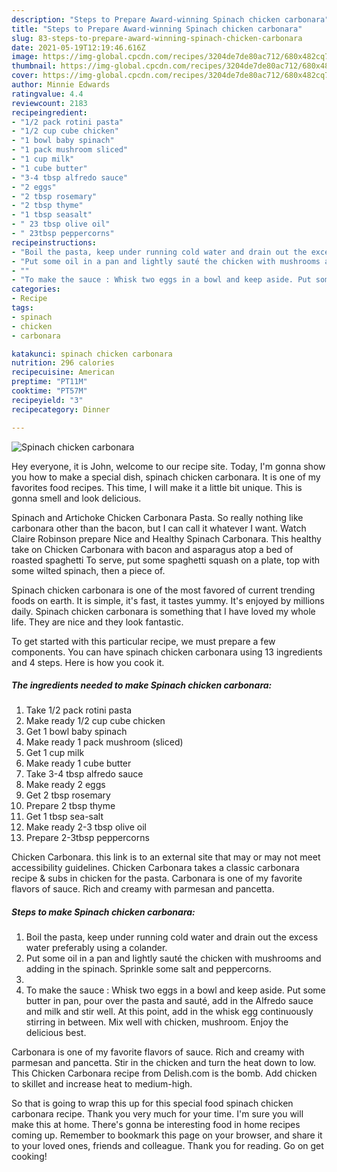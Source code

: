 ```yaml
---
description: "Steps to Prepare Award-winning Spinach chicken carbonara"
title: "Steps to Prepare Award-winning Spinach chicken carbonara"
slug: 83-steps-to-prepare-award-winning-spinach-chicken-carbonara
date: 2021-05-19T12:19:46.616Z
image: https://img-global.cpcdn.com/recipes/3204de7de80ac712/680x482cq70/spinach-chicken-carbonara-recipe-main-photo.jpg
thumbnail: https://img-global.cpcdn.com/recipes/3204de7de80ac712/680x482cq70/spinach-chicken-carbonara-recipe-main-photo.jpg
cover: https://img-global.cpcdn.com/recipes/3204de7de80ac712/680x482cq70/spinach-chicken-carbonara-recipe-main-photo.jpg
author: Minnie Edwards
ratingvalue: 4.4
reviewcount: 2183
recipeingredient:
- "1/2 pack rotini pasta"
- "1/2 cup cube chicken"
- "1 bowl baby spinach"
- "1 pack mushroom sliced"
- "1 cup milk"
- "1 cube butter"
- "3-4 tbsp alfredo sauce"
- "2 eggs"
- "2 tbsp rosemary"
- "2 tbsp thyme"
- "1 tbsp seasalt"
- " 23 tbsp olive oil"
- " 23tbsp peppercorns"
recipeinstructions:
- "Boil the pasta, keep under running cold water and drain out the excess water preferably using a colander."
- "Put some oil in a pan and lightly sauté the chicken with mushrooms and adding in the spinach. Sprinkle some salt and peppercorns."
- ""
- "To make the sauce : Whisk two eggs in a bowl and keep aside. Put some butter in pan, pour over the pasta and sauté, add in the Alfredo sauce and milk and stir well. At this point, add in the whisk egg continuously stirring in between. Mix well with chicken, mushroom. Enjoy the delicious best."
categories:
- Recipe
tags:
- spinach
- chicken
- carbonara

katakunci: spinach chicken carbonara 
nutrition: 296 calories
recipecuisine: American
preptime: "PT11M"
cooktime: "PT57M"
recipeyield: "3"
recipecategory: Dinner

---
```



![Spinach chicken carbonara](https://img-global.cpcdn.com/recipes/3204de7de80ac712/680x482cq70/spinach-chicken-carbonara-recipe-main-photo.jpg)

Hey everyone, it is John, welcome to our recipe site. Today, I'm gonna show you how to make a special dish, spinach chicken carbonara. It is one of my favorites food recipes. This time, I will make it a little bit unique. This is gonna smell and look delicious.

Spinach and Artichoke Chicken Carbonara Pasta. So really nothing like carbonara other than the bacon, but I can call it whatever I want. Watch Claire Robinson prepare Nice and Healthy Spinach Carbonara. This healthy take on Chicken Carbonara with bacon and asparagus atop a bed of roasted spaghetti To serve, put some spaghetti squash on a plate, top with some wilted spinach, then a piece of.

Spinach chicken carbonara is one of the most favored of current trending foods on earth. It is simple, it's fast, it tastes yummy. It's enjoyed by millions daily. Spinach chicken carbonara is something that I have loved my whole life. They are nice and they look fantastic.


To get started with this particular recipe, we must prepare a few components. You can have spinach chicken carbonara using 13 ingredients and 4 steps. Here is how you cook it.

<!--inarticleads1-->

##### The ingredients needed to make Spinach chicken carbonara:

1. Take 1/2 pack rotini pasta
1. Make ready 1/2 cup cube chicken
1. Get 1 bowl baby spinach
1. Make ready 1 pack mushroom (sliced)
1. Get 1 cup milk
1. Make ready 1 cube butter
1. Take 3-4 tbsp alfredo sauce
1. Make ready 2 eggs
1. Get 2 tbsp rosemary
1. Prepare 2 tbsp thyme
1. Get 1 tbsp sea-salt
1. Make ready  2-3 tbsp olive oil
1. Prepare  2-3tbsp peppercorns


Chicken Carbonara. this link is to an external site that may or may not meet accessibility guidelines. Chicken Carbonara takes a classic carbonara recipe &amp; subs in chicken for the pasta. Carbonara is one of my favorite flavors of sauce. Rich and creamy with parmesan and pancetta. 

<!--inarticleads2-->

##### Steps to make Spinach chicken carbonara:

1. Boil the pasta, keep under running cold water and drain out the excess water preferably using a colander.
1. Put some oil in a pan and lightly sauté the chicken with mushrooms and adding in the spinach. Sprinkle some salt and peppercorns.
1. 
1. To make the sauce : Whisk two eggs in a bowl and keep aside. Put some butter in pan, pour over the pasta and sauté, add in the Alfredo sauce and milk and stir well. At this point, add in the whisk egg continuously stirring in between. Mix well with chicken, mushroom. Enjoy the delicious best.


Carbonara is one of my favorite flavors of sauce. Rich and creamy with parmesan and pancetta. Stir in the chicken and turn the heat down to low. This Chicken Carbonara recipe from Delish.com is the bomb. Add chicken to skillet and increase heat to medium-high. 

So that is going to wrap this up for this special food spinach chicken carbonara recipe. Thank you very much for your time. I'm sure you will make this at home. There's gonna be interesting food in home recipes coming up. Remember to bookmark this page on your browser, and share it to your loved ones, friends and colleague. Thank you for reading. Go on get cooking!
